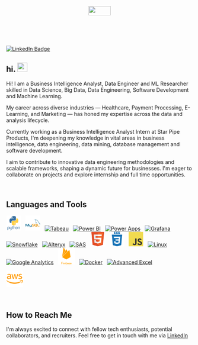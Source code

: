 <div align="center">
    <img src="https://media4.giphy.com/media/TJP7EH5i1fB2rKeWbf/giphy.webp?cid=ecf05e470z20h6f25gpm0zotdlorn8en0censlfegkbegzt6&ep=v1_gifs_search&rid=giphy.webp&ct=g" data-canonical-src="https://media.giphy.com/media/FPbnShq1h1IS5FQyPD/giphy.gif" width="60" height="25" style="max-width: 100%; " data-target="animated-image.originalImage">
</div>

<br><br><br>

<a href="https://www.linkedin.com/in/gauripjadhav/" rel="nofollow">
<img src="https://camo.githubusercontent.com/7c2145551dc29c09205720b1acea43652035cc0f1eb46278acc400f1c1fc59a8/68747470733a2f2f696d672e736869656c64732e696f2f62616467652f4c696e6b6564496e2d626c75653f7374796c653d666f722d7468652d6261646765266c6f676f3d6c696e6b6564696e266c6f676f436f6c6f723d7768697465" alt="LinkedIn Badge" data-canonical-src="https://img.shields.io/badge/LinkedIn-blue?style=for-the-badge&amp;logo=linkedin&amp;logoColor=white" style="max-width: 100%;">
  </a>

## hi. <img src="https://camo.githubusercontent.com/d552948e7884c41fde2d32b9221d79f0df2076c7d824aaab954ca93f53d95884/68747470733a2f2f6d656469612e67697068792e636f6d2f6d656469612f6876524a434c467a6361737252346961377a2f67697068792e676966" data-canonical-src="https://media.giphy.com/media/hvRJCLFzcasrR4ia7z/giphy.gif" width="27" height="25" style="max-width: 100%; display: inline-block;" data-target="animated-image.originalImage">

Hi! I am a Business Intelligence Analyst, Data Engineer and ML Researcher skilled in Data Science, Big Data, Data Engineering, Software Development and Machine Learning.

My career across diverse industries — Healthcare, Payment Processing, E-Learning, and Marketing — has honed my expertise across the data and analysis lifecycle.

Currently working as a Business Intelligence Analyst Intern at Star Pipe Products, I'm deepening my knowledge in vital areas in business intelligence, data engineering, data mining, database management and software development.

I aim to contribute to innovative data engineering methodologies and scalable frameworks, shaping a dynamic future for businesses. I'm eager to collaborate on projects and explore internship and full time opportunities.

&nbsp;
## Languages and Tools
<a target="_blank" rel="noopener noreferrer" href="https://github.com/devicons/devicon/blob/master/icons/python/python-original-wordmark.svg"><img src="https://github.com/devicons/devicon/raw/master/icons/python/python-original-wordmark.svg" title="Python" alt="Python" width="40" height="40" style="max-width: 100%;"></a>
&nbsp;
<a target="_blank" rel="noopener noreferrer" href="https://github.com/devicons/devicon/blob/master/icons/mysql/mysql-original-wordmark.svg"><img src="https://github.com/devicons/devicon/raw/master/icons/mysql/mysql-original-wordmark.svg" title="MySQL" alt="MySQL" width="40" height="40" style="max-width: 100%;"></a>
&nbsp;
<a target="_blank" rel="noopener noreferrer" href="https://github.com/devicons/devicon/blob/master/icons/python/python-original-wordmark.svg"><img src="https://img.icons8.com/?size=96&id=9Kvi1p1F0tUo&format=png" title="Tableau" alt="Tabeau" width="40" height="40" style="max-width: 100%;"></a>
&nbsp;
<a target="_blank" rel="noopener noreferrer" href="https://github.com/devicons/devicon/blob/master/icons/python/python-original-wordmark.svg"><img src="https://img.icons8.com/?size=96&id=qYfwpsRXEcpc&format=png" title="Power BI" alt="Power BI" width="40" height="40" style="max-width: 100%;"></a>
&nbsp;
<a target="_blank" rel="noopener noreferrer" href="https://github.com/devicons/devicon/blob/master/icons/python/python-original-wordmark.svg"><img src="https://icons8.com/icon/OU2ddOKw840K/microsoft-power-apps" title="Power Apps" alt="Power Apps" width="40" height="40" style="max-width: 100%;"></a>
&nbsp;
<a target="_blank" rel="noopener noreferrer" href="https://github.com/devicons/devicon/blob/master/icons/python/python-original-wordmark.svg"><img src="https://img.icons8.com/?size=96&id=bMkmDxPRZAld&format=png" title="Grafana" alt="Grafana" width="40" height="40" style="max-width: 100%;"></a>
&nbsp;
<a target="_blank" rel="noopener noreferrer" href="https://github.com/devicons/devicon/blob/master/icons/firebase/firebase-plain-wordmark.svg"><img src="https://encrypted-tbn0.gstatic.com/images?q=tbn:ANd9GcRxEuCqMbUet3u2M3ymoNaB3ApXWawtS_zIfEbAkGUDxr99H6X5icSUmlLllGtqdb9x4vA&usqp=CAU" title="Snowflake" alt="Snowflake" width="40" height="40" style="max-width: 100%;"></a>
&nbsp;
<a target="_blank" rel="noopener noreferrer" href="https://github.com/devicons/devicon/blob/master/icons/javascript/javascript-original.svg"><img src="https://encrypted-tbn0.gstatic.com/images?q=tbn:ANd9GcT9xoHYJNVM8e47kpX8_8QFyflzCKHPevC3J5gxbhc2LlImGbv9N5Y7qHDkcJZh9oGJR1Y&usqp=CAU" title="Alteryx" alt="Alteryx" width="40" height="40" style="max-width: 100%;"></a>
&nbsp;
<a target="_blank" rel="noopener noreferrer" href="https://github.com/devicons/devicon/blob/master/icons/javascript/javascript-original.svg"><img src="https://i.pinimg.com/736x/73/96/b8/7396b8543078228985df506d122df2e7.jpg" title="SAS" alt="SAS" width="40" height="50" style="max-width: 100%;"></a>
&nbsp;
<a target="_blank" rel="noopener noreferrer" href="https://github.com/devicons/devicon/blob/master/icons/html5/html5-original.svg"><img src="https://github.com/devicons/devicon/raw/master/icons/html5/html5-original.svg" title="HTML5" alt="HTML" width="40" height="40" style="max-width: 100%;"></a>
&nbsp;
<a target="_blank" rel="noopener noreferrer" href="https://github.com/devicons/devicon/blob/master/icons/css3/css3-plain-wordmark.svg"><img src="https://github.com/devicons/devicon/raw/master/icons/css3/css3-plain-wordmark.svg" title="CSS3" alt="CSS" width="40" height="40" style="max-width: 100%;"></a>
&nbsp;
<a target="_blank" rel="noopener noreferrer" href="https://github.com/devicons/devicon/blob/master/icons/javascript/javascript-original.svg"><img src="https://github.com/devicons/devicon/raw/master/icons/javascript/javascript-original.svg" title="JavaScript" alt="JavaScript" width="40" height="40" style="max-width: 100%;"></a>
&nbsp;
<a target="_blank" rel="noopener noreferrer" href="https://github.com/devicons/devicon/blob/master/icons/javascript/javascript-original.svg"><img src="https://img.icons8.com/?size=96&id=17842&format=png" title="Linux" alt="Linux" width="45" height="45" style="max-width: 100%;"></a>
&nbsp;
<a target="_blank" rel="noopener noreferrer" href="https://github.com/devicons/devicon/blob/master/icons/firebase/firebase-plain-wordmark.svg"><img src="https://img.icons8.com/?size=96&id=fcKpGwAbxxfP&format=png" title="Google Analytics" alt="Google Analytics" width="40" height="40" style="max-width: 100%;"></a>
&nbsp;
<a target="_blank" rel="noopener noreferrer" href="https://github.com/devicons/devicon/blob/master/icons/firebase/firebase-plain-wordmark.svg"><img src="https://github.com/devicons/devicon/raw/master/icons/firebase/firebase-plain-wordmark.svg" title="Firebase" alt="Firebase" width="45" height="45" style="max-width: 100%;"></a>
&nbsp;
<a target="_blank" rel="noopener noreferrer" href="https://github.com/devicons/devicon/blob/master/icons/firebase/firebase-plain-wordmark.svg"><img src="https://img.icons8.com/?size=96&id=22813&format=png" title="Docker" alt="Docker" width="40" height="45" style="max-width: 100%;"></a>
&nbsp;
<a target="_blank" rel="noopener noreferrer" href="https://github.com/devicons/devicon/blob/master/icons/firebase/firebase-plain-wordmark.svg"><img src="https://img.icons8.com/?size=96&id=117561&format=png" title="Advanced Excel" alt="Advanced Excel" width="40" height="40" style="max-width: 100%;"></a>
&nbsp;

<a target="_blank" rel="noopener noreferrer" href="https://github.com/devicons/devicon/blob/master/icons/amazonwebservices/amazonwebservices-plain-wordmark.svg"><img src="https://github.com/devicons/devicon/raw/master/icons/amazonwebservices/amazonwebservices-plain-wordmark.svg" title="AWS" alt="AWS" width="45" height="45" style="max-width: 100%;"></a>

&nbsp;
## How to Reach Me

<p dir="auto">I'm always excited to connect with fellow tech enthusiasts, potential collaborators, and recruiters. Feel free to get in touch with me via <a href="https://www.linkedin.com/in/gauripjadhav/" rel="nofollow"> LinkedIn </a></p>
